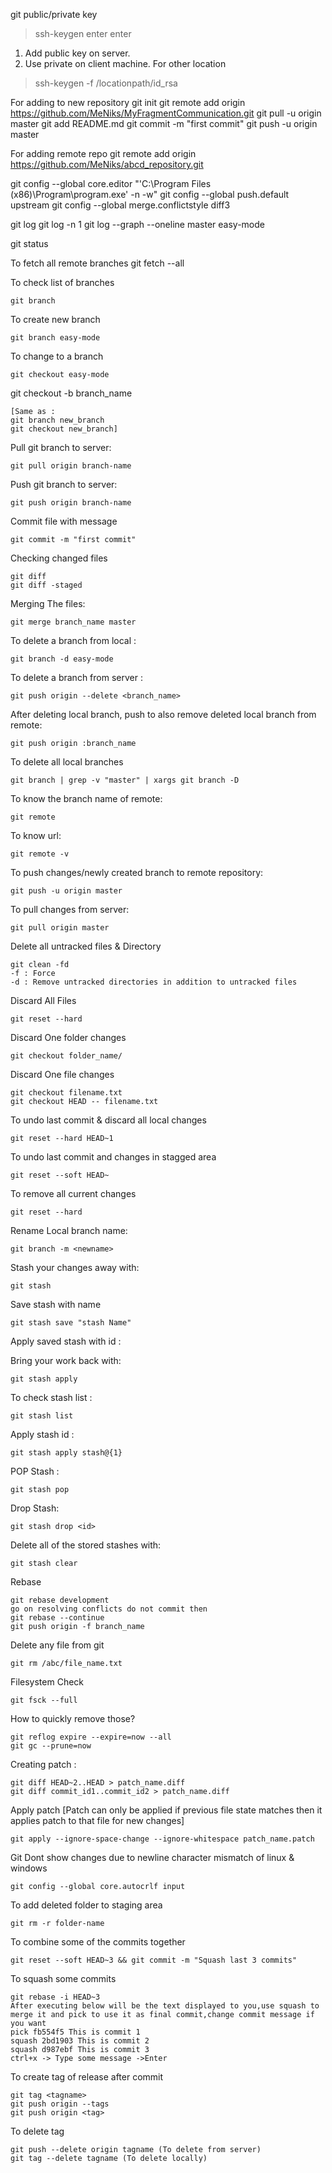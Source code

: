 git public/private key
>ssh-keygen
enter enter 
1. Add public key on server.
2. Use private on client machine.
For other location
>ssh-keygen -f /locationpath/id_rsa


For adding to new repository
git init
git remote add origin https://github.com/MeNiks/MyFragmentCommunication.git
git pull -u origin master
git add README.md
git commit -m "first commit"
git push -u origin master

For adding remote repo
git remote add origin https://github.com/MeNiks/abcd_repository.git

git config --global core.editor "'C:\Program Files (x86)\Program\program.exe' -n -w"
git config --global push.default upstream
git config --global merge.conflictstyle diff3

git log
git log -n 1
git log --graph --oneline master easy-mode

git status

To fetch all remote branches
git fetch --all

To check list of branches
```
git branch
```

To create new branch
```
git branch easy-mode
```

To change to a branch
```
git checkout easy-mode
```

git checkout -b branch_name
```
[Same as :
git branch new_branch
git checkout new_branch]
```

Pull git branch to server:
```
git pull origin branch-name
```

Push git branch to server:
```
git push origin branch-name
```

Commit file with message
```
git commit -m "first commit"
```

Checking changed files
```
git diff
git diff -staged
```

Merging The files:
```
git merge branch_name master
```

To delete a branch from local :
```
git branch -d easy-mode
```

To delete a branch from server :
```
git push origin --delete <branch_name>
```

After deleting local branch, push to also remove deleted local branch from remote:
```
git push origin :branch_name
```

To delete all local branches
```
git branch | grep -v "master" | xargs git branch -D
```

To know the branch name of remote:
```
git remote
```

To know url:
```
git remote -v
```

To push changes/newly created branch to remote repository:
```
git push -u origin master
```

To pull changes from server:
```
git pull origin master
```

Delete all untracked files & Directory
```
git clean -fd
-f : Force
-d : Remove untracked directories in addition to untracked files
```

Discard All Files
```
git reset --hard
```

Discard One folder changes
```
git checkout folder_name/
```

Discard One file changes
```
git checkout filename.txt
git checkout HEAD -- filename.txt
```

To undo last commit & discard all local changes
```
git reset --hard HEAD~1
```

To undo last commit and changes in stagged area
```
git reset --soft HEAD~
```

To remove all current changes
```
git reset --hard
```

Rename Local branch name:
```
git branch -m <newname>
```

Stash your changes away with:
```
git stash
```

Save stash with name
```
git stash save "stash Name"
```

Apply saved stash with id :

Bring your work back with:
```
git stash apply
```

To check stash list :
```
git stash list
```

Apply stash id :
```
git stash apply stash@{1}
```

POP Stash :
```
git stash pop
```

Drop Stash:
```
git stash drop <id>
```

Delete all of the stored stashes with:
```
git stash clear
```

Rebase
```
git rebase development
go on resolving conflicts do not commit then
git rebase --continue
git push origin -f branch_name
```


Delete any file from git
```
git rm /abc/file_name.txt
```

Filesystem Check
```
git fsck --full
```

How to quickly remove those?
```
git reflog expire --expire=now --all
git gc --prune=now
```

Creating patch :
```
git diff HEAD~2..HEAD > patch_name.diff
git diff commit_id1..commit_id2 > patch_name.diff
```

Apply patch [Patch can only be applied if previous file state matches then it applies patch to that file for new changes]
```
git apply --ignore-space-change --ignore-whitespace patch_name.patch
```

Git Dont show changes due to newline character mismatch of linux & windows
```
git config --global core.autocrlf input
```

To add deleted folder to staging area
```
git rm -r folder-name
```

To combine some of the commits together
```
git reset --soft HEAD~3 && git commit -m "Squash last 3 commits"
```

To squash some commits
```
git rebase -i HEAD~3
After executing below will be the text displayed to you,use squash to merge it and pick to use it as final commit,change commit message if you want
pick fb554f5 This is commit 1
squash 2bd1903 This is commit 2
squash d987ebf This is commit 3
ctrl+x -> Type some message ->Enter
```

To create tag of release after commit
```
git tag <tagname>
git push origin --tags
git push origin <tag>
```

To delete tag
```
git push --delete origin tagname (To delete from server)
git tag --delete tagname (To delete locally)
```


